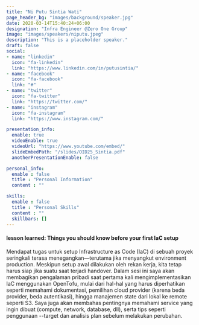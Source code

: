 ```yaml
---
title: "Ni Putu Sintia Wati"
page_header_bg: "images/background/speaker.jpg"
date: 2020-03-14T15:40:24+06:00
designation: "Infra Engineer @Zero One Group"
image: "images/speakers/niputu.jpeg"
description: "This is a placeholder speaker."
draft: false
social:
- name: "linkedin"
  icon: "fa-linkedin"
  link: "https://www.linkedin.com/in/putusintia/"
- name: "facebook"
  icon: "fa-facebook"
  link: "#"
- name: "twitter"
  icon: "fa-twitter"
  link: "https://twitter.com/"
- name: "instagram"
  icon: "fa-instagram"
  link: "https://www.instagram.com/"

presentation_info:
  enable: true
  videoEnable: true
  videoUrl: "https://www.youtube.com/embed/"
  slideEmbedPath: "/slides/OID25_Sintia.pdf" 
  anotherPresentationEnable: false

personal_info:
  enable : false
  title : "Personal Information"
  content : ""

skills:
  enable : false
  title : "Personal Skills"
  content : ""
  skillbars: []
---
```


#### lesson learned: Things you should know before your first IaC setup

Mendapat tugas untuk setup Infrastructure as Code (IaC) di sebuah proyek seringkali terasa menegangkan—terutama jika menyangkut environment production. Meskipun setup awal dilakukan oleh rekan kerja, kita tetap harus siap jika suatu saat terjadi handover. Dalam sesi ini saya akan membagikan pengalaman pribadi saat pertama kali mengimplementasikan IaC menggunakan OpenTofu, mulai dari hal-hal yang harus diperhatikan seperti memahami dokumentasi, pemilihan cloud provider (karena beda provider, beda autentikasi), hingga manajemen state dari lokal ke remote seperti S3. Saya juga akan membahas pentingnya memahami service yang ingin dibuat (compute, network, database, dll), serta tips seperti penggunaan --target dan analisis plan sebelum melakukan perubahan.
